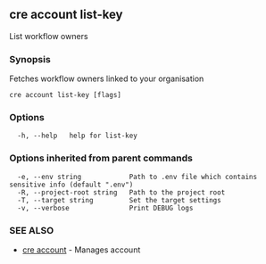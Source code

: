 ## cre account list-key

List workflow owners

### Synopsis

Fetches workflow owners linked to your organisation

```
cre account list-key [flags]
```

### Options

```
  -h, --help   help for list-key
```

### Options inherited from parent commands

```
  -e, --env string            Path to .env file which contains sensitive info (default ".env")
  -R, --project-root string   Path to the project root
  -T, --target string         Set the target settings
  -v, --verbose               Print DEBUG logs
```

### SEE ALSO

* [cre account](cre_account.md)	 - Manages account

